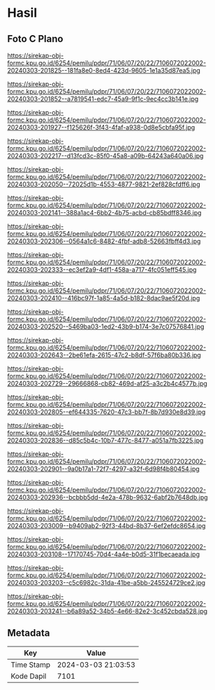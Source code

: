 # Hasil

## Foto C Plano

https://sirekap-obj-formc.kpu.go.id/6254/pemilu/pdpr/71/06/07/20/22/7106072022002-20240303-201825--181fa8e0-8ed4-423d-9605-1e1a35d87ea5.jpg

https://sirekap-obj-formc.kpu.go.id/6254/pemilu/pdpr/71/06/07/20/22/7106072022002-20240303-201852--a7819541-edc7-45a9-9f1c-9ec4cc3b141e.jpg

https://sirekap-obj-formc.kpu.go.id/6254/pemilu/pdpr/71/06/07/20/22/7106072022002-20240303-201927--f125626f-3f43-4faf-a938-0d8e5cbfa95f.jpg

https://sirekap-obj-formc.kpu.go.id/6254/pemilu/pdpr/71/06/07/20/22/7106072022002-20240303-202217--d13fcd3c-85f0-45a8-a09b-64243a640a06.jpg

https://sirekap-obj-formc.kpu.go.id/6254/pemilu/pdpr/71/06/07/20/22/7106072022002-20240303-202050--72025d1b-4553-4877-9821-2ef828cfdff6.jpg

https://sirekap-obj-formc.kpu.go.id/6254/pemilu/pdpr/71/06/07/20/22/7106072022002-20240303-202141--388a1ac4-6bb2-4b75-acbd-cb85bdff8346.jpg

https://sirekap-obj-formc.kpu.go.id/6254/pemilu/pdpr/71/06/07/20/22/7106072022002-20240303-202306--0564a1c6-8482-4fbf-adb8-52663fbff4d3.jpg

https://sirekap-obj-formc.kpu.go.id/6254/pemilu/pdpr/71/06/07/20/22/7106072022002-20240303-202333--ec3ef2a9-4df1-458a-a717-4fc051eff545.jpg

https://sirekap-obj-formc.kpu.go.id/6254/pemilu/pdpr/71/06/07/20/22/7106072022002-20240303-202410--416bc97f-1a85-4a5d-b182-8dac9ae5f20d.jpg

https://sirekap-obj-formc.kpu.go.id/6254/pemilu/pdpr/71/06/07/20/22/7106072022002-20240303-202520--5469ba03-1ed2-43b9-b174-3e7c07576841.jpg

https://sirekap-obj-formc.kpu.go.id/6254/pemilu/pdpr/71/06/07/20/22/7106072022002-20240303-202643--2be61efa-2615-47c2-b8df-57f6ba80b336.jpg

https://sirekap-obj-formc.kpu.go.id/6254/pemilu/pdpr/71/06/07/20/22/7106072022002-20240303-202729--29666868-cb82-469d-af25-a3c2b4c4577b.jpg

https://sirekap-obj-formc.kpu.go.id/6254/pemilu/pdpr/71/06/07/20/22/7106072022002-20240303-202805--ef644335-7620-47c3-bb7f-8b7d930e8d39.jpg

https://sirekap-obj-formc.kpu.go.id/6254/pemilu/pdpr/71/06/07/20/22/7106072022002-20240303-202836--d85c5b4c-10b7-477c-8477-a051a7fb3225.jpg

https://sirekap-obj-formc.kpu.go.id/6254/pemilu/pdpr/71/06/07/20/22/7106072022002-20240303-202901--9a0b17a1-72f7-4297-a32f-6d98f4b80454.jpg

https://sirekap-obj-formc.kpu.go.id/6254/pemilu/pdpr/71/06/07/20/22/7106072022002-20240303-202936--bcbbb5dd-4e2a-478b-9632-6abf2b7648db.jpg

https://sirekap-obj-formc.kpu.go.id/6254/pemilu/pdpr/71/06/07/20/22/7106072022002-20240303-203009--b9409ab2-92f3-44bd-8b37-6ef2efdc8654.jpg

https://sirekap-obj-formc.kpu.go.id/6254/pemilu/pdpr/71/06/07/20/22/7106072022002-20240303-203108--17170745-70d4-4a4e-b0d5-31f1becaeada.jpg

https://sirekap-obj-formc.kpu.go.id/6254/pemilu/pdpr/71/06/07/20/22/7106072022002-20240303-203203--c5c6982c-31da-41be-a5bb-245524729ce2.jpg

https://sirekap-obj-formc.kpu.go.id/6254/pemilu/pdpr/71/06/07/20/22/7106072022002-20240303-203241--b6a89a52-34b5-4e66-82e2-3c452cbda528.jpg


## Metadata

| Key        | Value               |
| ---------- | ------------------- |
| Time Stamp | 2024-03-03 21:03:53 |
| Kode Dapil | 7101                |



